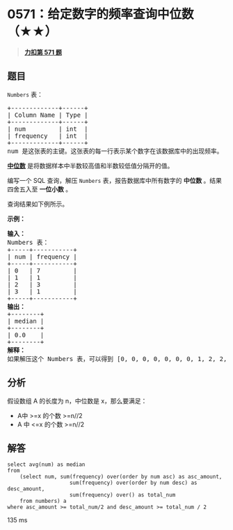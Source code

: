 # 0571：给定数字的频率查询中位数（★★）


> <u>**[力扣第 571 题](https://leetcode.cn/problems/find-median-given-frequency-of-numbers/)**</u>

## 题目

<p><code>Numbers</code> 表：</p>

<pre>
+-------------+------+
| Column Name | Type |
+-------------+------+
| num         | int  |
| frequency   | int  |
+-------------+------+
num 是这张表的主键。这张表的每一行表示某个数字在该数据库中的出现频率。</pre>


<a href="https://baike.baidu.com/item/%E4%B8%AD%E4%BD%8D%E6%95%B0/3087401" target="_blank"><strong>中位数</strong></a> 是将数据样本中半数较高值和半数较低值分隔开的值。

<p>编写一个 SQL 查询，解压 <code>Numbers</code> 表，报告数据库中所有数字的 <strong>中位数</strong> 。结果四舍五入至 <strong>一位小数</strong> 。</p>

<p>查询结果如下例所示。</p>



<div class="top-view__1vxA">
<div class="original__bRMd">
<div>
<p><strong>示例：</strong></p>

<pre>
<strong>输入：</strong>
Numbers 表：
+-----+-----------+
| num | frequency |
+-----+-----------+
| 0   | 7         |
| 1   | 1         |
| 2   | 3         |
| 3   | 1         |
+-----+-----------+
<strong>输出：</strong>
+--------+
| median |
+--------+
| 0.0    |
+--------+
<strong>解释：</strong>
如果解压这个 Numbers 表，可以得到 [0, 0, 0, 0, 0, 0, 0, 1, 2, 2, 2, 3] ，所以中位数是 (0 + 0) / 2 = 0 。
</pre>
</div>
</div>
</div>


## 分析

假设数组 A 的长度为 n，中位数是 x，那么要满足：
- A中 >=x 的个数 >=n//2
- A 中 <=x 的个数 >=n//2

## 解答

```mysql
select avg(num) as median
from
    (select num, sum(frequency) over(order by num asc) as asc_amount, 
                    sum(frequency) over(order by num desc) as desc_amount,
                    sum(frequency) over() as total_num
    from numbers) a
where asc_amount >= total_num/2 and desc_amount >= total_num / 2 
```
135 ms

